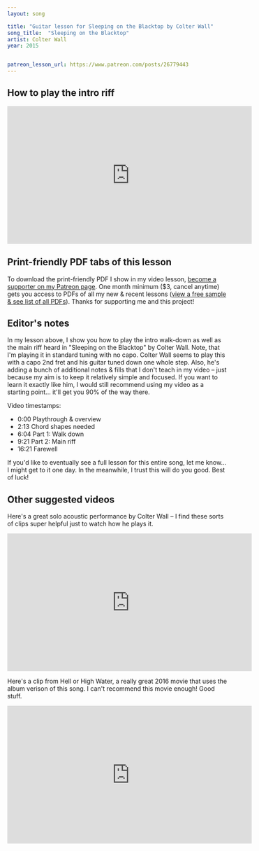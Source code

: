 ```yaml
---
layout: song

title: "Guitar lesson for Sleeping on the Blacktop by Colter Wall"
song_title:  "Sleeping on the Blacktop"
artist: Colter Wall
year: 2015


patreon_lesson_url: https://www.patreon.com/posts/26779443
---
```


## How to play the intro riff
<iframe width="560" height="315" src="https://www.youtube.com/embed/DwFoiDmJBMo?showinfo=0" frameborder="0" allowfullscreen></iframe><br />

<!-- Coming soon! -->

## Print-friendly PDF tabs of this lesson

To download the print-friendly PDF I show in my video lesson, [become a supporter on my Patreon page](https://www.patreon.com/posts/26779443). One month minimum ($3, cancel anytime) gets you access to PDFs of all my new & recent lessons ([view a free sample & see list of all PDFs](http://playsongnotes.com/downloads)). Thanks for supporting me and this project!

## Editor's notes

In my lesson above, I show you how to play the intro walk-down as well as the main riff heard in "Sleeping on the Blacktop" by Colter Wall. Note, that I'm playing it in standard tuning with no capo. Colter Wall seems to play this with a capo 2nd fret and his guitar tuned down one whole step. Also, he's adding a bunch of additional notes & fills that I don't teach in my video – just because my aim is to keep it relatively simple and focused. If you want to learn it exactly like him, I would still recommend using my video as a starting point... it'll get you 90% of the way there.

Video timestamps:

- 0:00 Playthrough & overview
- 2:13 Chord shapes needed
- 6:04 Part 1: Walk down
- 9:21 Part 2: Main riff
- 16:21 Farewell

If you'd like to eventually see a full lesson for this entire song, let me know... I might get to it one day. In the meanwhile, I trust this will do you good. Best of luck!

## Other suggested videos

Here's a great solo acoustic performance by Colter Wall – I find these sorts of clips super helpful just to watch how he plays it.

<iframe width="560" height="315" src="https://www.youtube.com/embed/qSYkikkitS0" frameborder="0" allow="accelerometer; autoplay; encrypted-media; gyroscope; picture-in-picture" allowfullscreen></iframe>

Here's a clip from Hell or High Water, a really great 2016 movie that uses the album verison of this song. I can't recommend this movie enough! Good stuff.

<iframe width="560" height="315" src="https://www.youtube.com/embed/_V-5p3fM90s" frameborder="0" allow="accelerometer; autoplay; encrypted-media; gyroscope; picture-in-picture" allowfullscreen></iframe>
